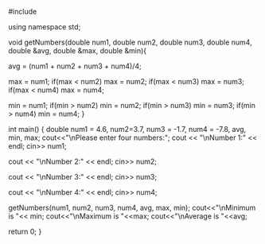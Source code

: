 #include <iostream>

using namespace std;

void getNumbers(double num1, double num2, double num3, double num4, double &avg, double &max, double &min){
  
avg = (num1 + num2 + num3 + num4)/4;

max = num1;
if(max < num2)
max = num2;
if(max < num3)
max = num3;
if(max < num4)
max = num4;
  
  
min = num1;
if(min > num2)
min = num2;
if(min > num3)
min = num3;
if(min > num4)
min = num4;
}

int main()
{
double num1 = 4.6, num2=3.7, num3 = -1.7, num4 = -7.8, avg, min, max;
cout<<"\nPlease enter four numbers:";
cout << "\nNumber 1:" << endl;
cin>> num1;

cout << "\nNumber 2:" << endl;
cin>> num2;

cout << "\nNumber 3:" << endl;
cin>> num3;

cout << "\nNumber 4:" << endl;
cin>> num4;

getNumbers(num1, num2, num3, num4, avg, max, min);
cout<<"\nMinimum is "<< min;
cout<<"\nMaximum is "<<max;
cout<<"\nAverage is "<<avg;

return 0;
}
